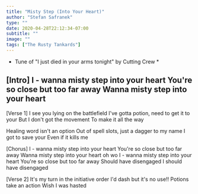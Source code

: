 ```yaml
---
title: "Misty Step (Into Your Heart)"
author: "Stefan Safranek"
type: ""
date: 2020-04-28T22:12:34-07:00
subtitle: ""
image: ""
tags: ["The Rusty Tankards"]
---
```


<!-- #### Misty Step (Into Your Heart) - The Rusty Tankards -->

* Tune of "I just died in your arms tonight" by Cutting Crew *

[Intro]
I - wanna misty step into your heart
You're so close but too far away
Wanna misty step into your heart
-

[Verse 1]
I see you lying on the battlefield
I've gotta potion, need to get it to your
But I don't got the movement
To make it all the way

Healing word isn't an option
Out of spell slots, just a dagger to my name
I got to save your
Even if it kills me

[Chorus]
I - wanna misty step into your heart
You're so close but too far away
Wanna misty step into your heart
oh wo
I - wanna misty step into your heart
You're so close but too far away
Should have disengaged
I should have disengaged

[Verse 2]
It's my turn in the initiative order
I'd dash but it's no use!!
Potions take an action
Wish I was hasted
